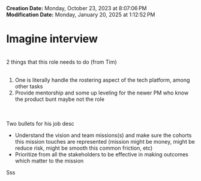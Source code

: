 <div><b>Creation Date:</b> Monday, October 23, 2023 at 8:07:06 PM<br></div>
<div><b>Modification Date:</b> Monday, January 20, 2025 at 1:12:52 PM<br></div>
<div><h1>Imagine interview</h1></div>
<div><br></div>
<div>2 things that this role needs to do (from Tim)</div>
<div><br></div>
<ol>
<li>One is literally handle the rostering aspect of the tech platform, among other tasks</li>
<li>Provide mentorship and some up leveling for the newer PM who know the product bunt maybe not the role</li>
</ol>
<div><br></div>
<div><br></div>
<div>Two bullets for his job desc</div>
<ul>
<li>Understand the vision and team missions(s) and make sure the cohorts this mission touches are represented (mission might be money, might be reduce risk, might be smooth this common friction, etc)</li>
<li>Prioritize from all the stakeholders to be effective in making outcomes which matter to the mission </li>
</ul>
<div>Sss</div>

